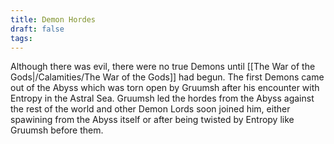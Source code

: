 ```yaml
---
title: Demon Hordes
draft: false
tags:
---
```

 Although there was evil, there were no true Demons until [[The War of the Gods|/Calamities/The War of the Gods]] had begun. The first Demons came out of the Abyss which was torn open by Gruumsh after his encounter with Entropy in the Astral Sea. Gruumsh led the hordes from the Abyss against the rest of the world and other Demon Lords soon joined him, either spawining from the Abyss itself or after being twisted by Entropy like Gruumsh before them. 